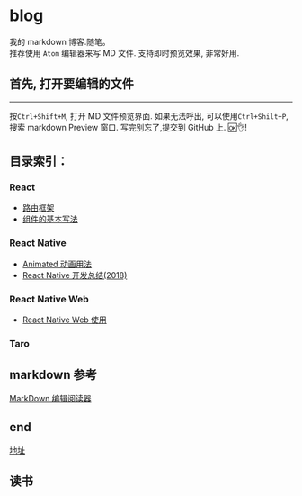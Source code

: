 # blog

我的 markdown 博客.随笔。<br>
推荐使用 `Atom` 编辑器来写 MD 文件. 支持即时预览效果, 非常好用.<br>

## 首先, 打开要编辑的文件

---

按`Ctrl+Shift+M`, 打开 MD 文件预览界面. 如果无法呼出, 可以使用`Ctrl+Shilt+P`,搜索 markdown Preview 窗口. 写完别忘了,提交到 GitHub 上. :ok::ok_hand:!

## 目录索引：

### React

-   [路由框架](/framework/React/React-Router.md)
-   [组件的基本写法](/framework/React/component写法.md)

### React Native

-   [Animated 动画用法](/framework/React-Native/Animated.md)
-   [React Native 开发总结(2018)](/framework/React-Native/note.md)

### React Native Web

-   [React Native Web 使用](/framework/React-Native/react-native-web.md)

### Taro

## markdown 参考

[MarkDown 编辑阅读器](https://www.zybuluo.com/mdeditor?url=https%3A%2F%2Fwww.zybuluo.com%2Fstatic%2Feditor%2Fmd-help.markdown#12)

## end

[地址](https://ivanwangcy.github.io/blog/)

## 读书
